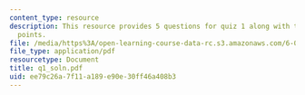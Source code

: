 ```yaml
---
content_type: resource
description: This resource provides 5 questions for quiz 1 along with their grading
  points.
file: /media/https%3A/open-learning-course-data-rc.s3.amazonaws.com/6-034-artificial-intelligence-spring-2005/ee79c26a7f11a189e90e30ff46a408b3_q1_soln.pdf
file_type: application/pdf
resourcetype: Document
title: q1_soln.pdf
uid: ee79c26a-7f11-a189-e90e-30ff46a408b3
---
```

